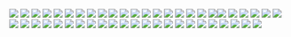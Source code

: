 ![](https://files.catbox.moe/4kun0l.jpg) ![](https://files.catbox.moe/fxieck.jpg) ![](https://files.catbox.moe/qrkeqj.jpg) ![](https://files.catbox.moe/mrmdgu.jpg) ![](https://files.catbox.moe/uidi9v.jpg) ![](https://files.catbox.moe/fll41a.jpg) ![](https://files.catbox.moe/ofyj8z.jpg) ![](https://files.catbox.moe/4muakg.jpg) ![](https://files.catbox.moe/8zofgm.jpg) ![](https://files.catbox.moe/jrwae4.jpg) ![](https://files.catbox.moe/tinfx4.jpg) ![](https://files.catbox.moe/klcz31.jpg) ![](https://files.catbox.moe/avn0j9.jpg) ![](https://files.catbox.moe/a36o05.jpg) ![](https://files.catbox.moe/dum7kn.jpg) ![](https://files.catbox.moe/jkaq6n.webp)
![](https://files.catbox.moe/yypfw6.png)
![](https://files.catbox.moe/59vvmn.jpeg) ![](https://files.catbox.moe/inpusw.png)![](https://supplies.ju.mp/assets/images/gallery01/dc5bd313.gif?v=c214c26a) ![](https://images-wixmp-ed30a86b8c4ca887773594c2.wixmp.com/f/3f74a715-0ad4-4bf6-96a5-5ef498ee88a1/ddpsjgr-3dcc916d-68b9-431b-8c3d-d6ca2a8ff044.png?token=eyJ0eXAiOiJKV1QiLCJhbGciOiJIUzI1NiJ9.eyJzdWIiOiJ1cm46YXBwOjdlMGQxODg5ODIyNjQzNzNhNWYwZDQxNWVhMGQyNmUwIiwiaXNzIjoidXJuOmFwcDo3ZTBkMTg4OTgyMjY0MzczYTVmMGQ0MTVlYTBkMjZlMCIsIm9iaiI6W1t7InBhdGgiOiJcL2ZcLzNmNzRhNzE1LTBhZDQtNGJmNi05NmE1LTVlZjQ5OGVlODhhMVwvZGRwc2pnci0zZGNjOTE2ZC02OGI5LTQzMWItOGMzZC1kNmNhMmE4ZmYwNDQucG5nIn1dXSwiYXVkIjpbInVybjpzZXJ2aWNlOmZpbGUuZG93bmxvYWQiXX0.pp1XUTifctH3ToK0QqYeOiNahDjIr9VkLseg5G8By5c) ![](https://y2k.neocities.org/stamps/roses.png) ![](https://64.media.tumblr.com/46451831092dfc7133138eb967e3406e/da13b27d34fc4e9b-7f/s100x200/ce617f89cc5139ffbdf1b7f637e42d41124ac68d.png) ![](https://64.media.tumblr.com/046ad3a62d69754ed8c71ee7dd85f886/f2bae07688972166-38/s250x400/4035c27a9edba98811163535a6069c98f0314201.gifv) ![](https://images-wixmp-ed30a86b8c4ca887773594c2.wixmp.com/f/8cb2184f-fe95-4552-aeb0-f3a30b7ab67f/daw7880-0eee2ec4-dc30-468e-82a1-23b112ae9f10.png/v1/fill/w_99,h_56,strp/077_by_cutebunny666_daw7880-fullview.png?token=eyJ0eXAiOiJKV1QiLCJhbGciOiJIUzI1NiJ9.eyJzdWIiOiJ1cm46YXBwOjdlMGQxODg5ODIyNjQzNzNhNWYwZDQxNWVhMGQyNmUwIiwiaXNzIjoidXJuOmFwcDo3ZTBkMTg4OTgyMjY0MzczYTVmMGQ0MTVlYTBkMjZlMCIsIm9iaiI6W1t7ImhlaWdodCI6Ijw9NTYiLCJwYXRoIjoiXC9mXC84Y2IyMTg0Zi1mZTk1LTQ1NTItYWViMC1mM2EzMGI3YWI2N2ZcL2Rhdzc4ODAtMGVlZTJlYzQtZGMzMC00NjhlLTgyYTEtMjNiMTEyYWU5ZjEwLnBuZyIsIndpZHRoIjoiPD05OSJ9XV0sImF1ZCI6WyJ1cm46c2VydmljZTppbWFnZS5vcGVyYXRpb25zIl19.hJAlCb_-nJiXUDDrcsGPsR4E5rmb-Uegx9mDW0PvRsc) ![](https://images-wixmp-ed30a86b8c4ca887773594c2.wixmp.com/f/43e264c5-74fa-4225-8eb3-97077cfa02f8/d1mvjhq-f239c66b-2f8f-4076-bd32-e10ba4d91a47.jpg/v1/fill/w_99,h_56,q_75,strp/music_stamp_by_gangstermuffin_d1mvjhq-fullview.jpg?token=eyJ0eXAiOiJKV1QiLCJhbGciOiJIUzI1NiJ9.eyJzdWIiOiJ1cm46YXBwOjdlMGQxODg5ODIyNjQzNzNhNWYwZDQxNWVhMGQyNmUwIiwiaXNzIjoidXJuOmFwcDo3ZTBkMTg4OTgyMjY0MzczYTVmMGQ0MTVlYTBkMjZlMCIsIm9iaiI6W1t7ImhlaWdodCI6Ijw9NTYiLCJwYXRoIjoiXC9mXC80M2UyNjRjNS03NGZhLTQyMjUtOGViMy05NzA3N2NmYTAyZjhcL2QxbXZqaHEtZjIzOWM2NmItMmY4Zi00MDc2LWJkMzItZTEwYmE0ZDkxYTQ3LmpwZyIsIndpZHRoIjoiPD05OSJ9XV0sImF1ZCI6WyJ1cm46c2VydmljZTppbWFnZS5vcGVyYXRpb25zIl19.LFRZcSjxi0C5VWs7EKM2zyGUnU5f9BSgOTLc1ile1jg) ![](https://64.media.tumblr.com/0b813e2b4f8b209a63e102430f4b805a/68aa877d24820849-c4/s100x200/377b0e7f846b38ccbb86ba2df82e0d16eeff0278.gif) ![](https://external-media.spacehey.net/media/sZLu9zMVtx2lmpNiG_75UIyGvZPMqdUqwkxQgDxwtXEk=/https://i.ibb.co/1vzrQP2/stamp-pardon-me-what-the-hell-by-xxxklllj0y-kultxxx-dd6zlb6-fullview.png) ![](https://external-media.spacehey.net/media/sUG-jpLSJAoi2DBI2qy1f5Xm5NTaeLQ6FX4LRpxr02vo=/https://i.ibb.co/X3r9m8Y/7TBBacb.gif) ![](https://i.imgur.com/n7PtkWL.gif) ![](https://wilardo.crd.co/assets/images/gallery08/08ea1cdf.png?v=d19c95ca) ![](https://autism.crd.co/assets/images/gallery05/12d0e126.png?v=2f8e4aeb) ![](https://i.imgur.com/eGi7brH.png) ![](https://files.catbox.moe/oxj59p.gif) ![](https://files.catbox.moe/vaodkc.png) ![](https://files.catbox.moe/aqr9b5.gif) ![](https://files.catbox.moe/k5k8mf.jpg) ![](https://files.catbox.moe/7ii52r.gif) ![](https://files.catbox.moe/wxdnrl.png) ![](https://files.catbox.moe/2p0l62.png) ![](https://files.catbox.moe/e8ghiv.gif) ![](https://files.catbox.moe/hbu6mr.gif) ![](https://files.catbox.moe/92vxim.gif) ![](https://files.catbox.moe/kfc2rk.png) ![](https://64.media.tumblr.com/733abe941d3bfae7ca5b3ef03c7098c7/78b4a15a5bb1c11f-46/s100x200/8c500ea89dab8825ed6ab65ddc778a75ccfcdff3.pnj) ![](https://files.catbox.moe/ls3ibf.gif) ![](https://files.catbox.moe/82mnsd.png) ![](https://files.catbox.moe/d46not.jpeg)
